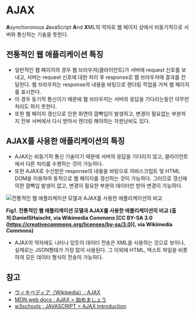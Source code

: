 # AJAX
**A**synchoronous **J**avaScript **A**nd **X**ML의 약자로 웹 페이지 상에서 비동기적으로 서버와 통신하는 기술을 뜻한다.

## 전통적인 웹 애플리케이션 특징
- 일반적인 웹 페이지의 경우 웹 브라우저(클라이언트)가 서버에 request 신호를 보내고, 서버는 request 신호에 대한 처리 후 response로 웹 브라우저에 결과를 전달한다. 웹 브라우저는 response의 내용을 바탕으로 렌더링 작업을 거쳐 웹 페이지를 표시한다.
- 이 경우 동기적 통신이기 때문에 웹 브라우저는 서버의 응답을 기다리는동안 아무런 처리도 하지 못한다. 
- 또한 웹 페이지 갱신으로 인한 화면의 깜빡임이 발생하고, 변경이 필요없는 부분까지 전부 서버에서 다시 받아서 렌더링 해야하는 자원낭비도 있다.

## AJAX를 사용한 애플리케이션의 특징
- AJAX는 비동기적 통신 기술이기 때문에 서버의 응답을 기다리지 않고, 클라이언트에서 다른 처리를 수행하는 것이 가능하다.
- 또한 AJAX로 수신받은 response의 내용을 바탕으로 자바스크립트 및 HTML DOM을 이용하여 동적으로 웹 페이지를 갱신하는 것이 가능하다. 그러므로 갱신에 의한 깜빡임 발생이 없고, 변경이 필요한 부분의 데이터만 받아 변경이 가능하다.

![전통적인 웹 애플리케이션 모델과 AJAX를 사용한 애플리케이션의 비교](https://upload.wikimedia.org/wikipedia/commons/0/0b/Ajax-vergleich-en.svg)

**Fig1. 전통적인 웹 애플리케이션 모델과 AJAX를 사용한 애플리케이션의 비교 (출처:DanielSHaischt, via Wikimedia Commons [CC BY-SA 3.0 (https://creativecommons.org/licenses/by-sa/3.0)], via Wikimedia Commons)**

- AJAX의 약자에도 나타나 있듯이 데이터 전송은 XML을 사용하는 것으로 보이나, 실제로는 JSON형태가 가장 많이 사용된다. 그 이외에 HTML, 텍스트 파일을 비롯하여 모든 데이터 형식의 전송이 가능하다.

## 참고
- [ウィキペディア（Wikipedia）: AJAX](https://ja.wikipedia.org/wiki/AJAX)
- [MDN web docs : AJAX > 始めましょう](https://developer.mozilla.org/ja/docs/Web/Guide/AJAX/Getting_Started)
- [w3schools : JAVASCRIPT > AJAX Introduction](https://www.w3schools.com/js/js_ajax_intro.asp)